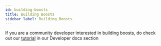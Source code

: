 ```yaml
---
id: building-boosts
title: Building Boosts
sidebar_label: Building Boosts
---
```


If you are a community developer interested in building boosts, do check out our [tutorial](/docs/devs/build-a-boost) in our Developer docs section